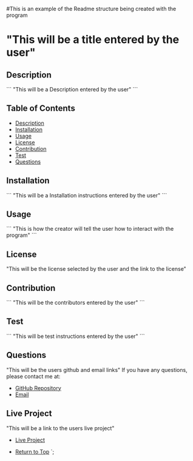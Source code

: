 #This is an example of the Readme structure being created with the program

# "This will be a title entered by the user"

  ## Description
  \`\`\`
  "This will be a Description entered by the user"
  \`\`\`

  ## Table of Contents
  - [Description](#description)
  - [Installation](#installation)
  - [Usage](#usage)
  - [License](#license)
  - [Contribution](#contribution)
  - [Test](#test)
  - [Questions](#questions)
  
  ## Installation
  \`\`\`
  "This will be a Installation instructions entered by the user"
  \`\`\`

  ## Usage
  \`\`\`
  "This is how the creator will tell the user how to interact with the program"
  \`\`\`

  ## License

  "This will be the license selected by the user and the link to the license"

  ## Contribution
  \`\`\`
  "This will be the contributors entered by the user"
  \`\`\`

  ## Test
  \`\`\`
  "This will be test instructions entered by the user"
  \`\`\`

  ## Questions
  "This will be the users github and email links"
  If you have any questions, please contact me at:
  - [GitHub Repository](https://${data.github}.github.io/)
  - [Email](mailto:${data.email})

  ## Live Project
  "This will be a link to the users live project"
  - [Live Project](https://${data.liveLink})

  - [Return to Top](#description)
  `;
